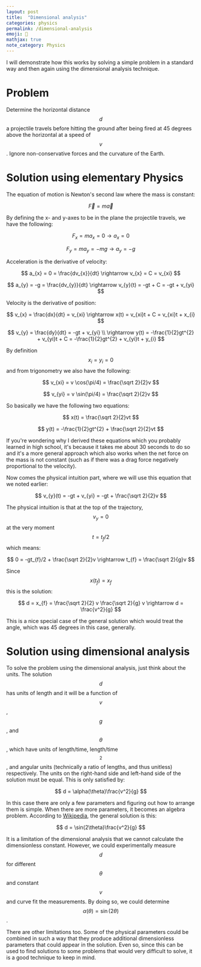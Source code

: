 ```yaml
---
layout: post
title:  "Dimensional analysis"
categories: physics
permalink: /dimensional-analysis
emoji: 🫠
mathjax: true
note_category: Physics
---
```


I will demonstrate how this works by solving a simple problem in a standard way and then again using the dimensional analysis technique.

# Problem

Determine the horizontal distance $$ d $$ a projectile travels before hitting the ground after being fired at 45 degrees above the horizontal at a speed of $$ v $$. Ignore non-conservative forces and the curvature of the Earth.

# Solution using elementary Physics

The equation of motion is Newton's second law where the mass is constant:

$$ \vec {F} = m \vec {a} $$

By defining the x- and y-axes to be in the plane the projectile travels, we have the following:

$$ F_{x} = m a_{x} = 0 \rightarrow a_{x} = 0$$

$$ F_{y} = m a_{y} = -mg \rightarrow a_{y} = -g $$

Acceleration is the derivative of velocity:

$$ a_{x} = 0 = \frac{dv_{x}}{dt} \rightarrow v_{x} = C = v_{xi} $$

$$ a_{y} = -g = \frac{dv_{y}}{dt} \rightarrow v_{y}(t) = -gt + C = -gt + v_{yi} $$

Velocity is the derivative of position:

$$ v_{x} = \frac{dx}{dt} = v_{xi} \rightarrow x(t) = v_{xi}t + C = v_{xi}t + x_{i} $$

$$ v_{y} = \frac{dy}{dt} = -gt + v_{yi} \\
\rightarrow y(t) = -\frac{1}{2}gt^{2} + v_{yi}t + C = -\frac{1}{2}gt^{2} + v_{yi}t + y_{i} $$

By definition $$ x_{i} = y_{i} = 0 $$ and from trigonometry we also have the following:

$$ v_{xi} = v \cos(\pi/4) = \frac{\sqrt 2}{2}v $$

$$ v_{yi} = v \sin(\pi/4) = \frac{\sqrt 2}{2}v $$

So basically we have the following two equations:

$$ x(t) = \frac{\sqrt 2}{2}vt $$

$$ y(t) = -\frac{1}{2}gt^{2} + \frac{\sqrt 2}{2}vt $$

If you're wondering why I derived these equations which you probably learned in high school, it's because it takes me about 30 seconds to do so and it's a more general approach which also works when the net force on the mass is not constant (such as if there was a drag force negatively proportional to the velocity).

Now comes the physical intuition part, where we will use this equation that we noted earlier:

$$ v_{y}(t) = -gt + v_{yi} = -gt + \frac{\sqrt 2}{2}v $$

The physical intuition is that at the top of the trajectory, $$ v_{y} = 0 $$ at the very moment $$ t = t_{f}/2 $$ which means:

$$ 0 = -gt_{f}/2 + \frac{\sqrt 2}{2}v \rightarrow t_{f} = \frac{\sqrt 2}{g}v $$

Since $$ x(t_{f}) = x_{f} $$ this is the solution:

$$ d = x_{f} = \frac{\sqrt 2}{2} v \frac{\sqrt 2}{g} v \rightarrow d = \frac{v^2}{g} $$

This is a nice special case of the general solution which would treat the angle, which was 45 degrees in this case, generally.

# Solution using dimensional analysis

To solve the problem using the dimensional analysis, just think about the units. The solution $$ d $$ has units of length and it will be a function of $$ v $$, $$ g $$, and $$ \theta $$, which have units of length/time, length/time$$^2$$, and angular units (technically a ratio of lengths, and thus unitless) respectively. The units on the right-hand side and left-hand side of the solution must be equal. This is only satisfied by:

$$ d = \alpha(\theta)\frac{v^2}{g} $$

In this case there are only a few parameters and figuring out how to arrange them is simple. When there are more parameters, it becomes an algebra problem. According to [Wikipedia](https://en.wikipedia.org/wiki/Range_of_a_projectile), the general solution is this:

$$ d = \sin(2\theta)\frac{v^2}{g} $$

It is a limitation of the dimensional analysis that we cannot calculate the dimensionless constant. However, we could experimentally measure $$ d $$ for different $$ \theta $$ and constant $$ v $$ and curve fit the measurements. By doing so, we could determine $$ \alpha(\theta) = \sin(2\theta) $$.

There are other limitations too. Some of the physical parameters could be combined in such a way that they produce additional dimensionless parameters that could appear in the solution. Even so, since this can be used to find solutions to some problems that would very difficult to solve, it is a good technique to keep in mind.